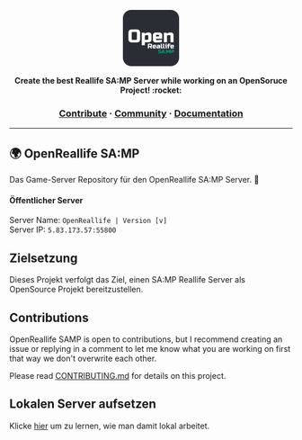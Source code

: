 <a href="https://inspiredprogrammer.com"><p align="center">
<img height=100 src="https://raw.githubusercontent.com/OpenReallife/OpenReallife-SAMP/main/OpenReallifeSAMP.png"/>

</p></a>
<p align="center">
  <strong>Create the best Reallife SA:MP Server while working on an OpenSoruce Project! :rocket:</strong>
</p>

<h3 align="center">
  <a href="https://github.com/OpenReallife/OpenReallife-SAMP/blob/main/CONTRIBUTING.md">Contribute</a>
  <span> · </span>
  <a href="#">Community</a>
  <span> · </span>
  <a href="#">Documentation</a>
</h3>

---

## 🌍 OpenReallife SA:MP

Das Game-Server Repository für den OpenReallife SA:MP Server. :rocket:

#### Öffentlicher Server
Server Name: ``OpenReallife | Version [v]`` </br>
Server IP: ``5.83.173.57:55800``


## Zielsetzung

Dieses Projekt verfolgt das Ziel, einen SA:MP Reallife Server als OpenSource Projekt bereitzustellen.


## Contributions

OpenReallife SAMP is open to contributions, but I recommend creating an issue or replying in a comment to let me know what you are working on first that way we don't overwrite each other.

Please read [CONTRIBUTING.md](https://github.com/OpenReallife/OpenReallife-SAMP/blob/main/CONTRIBUTING.md) for details on this project.

## Lokalen Server aufsetzen

Klicke [hier](https://github.com/OpenReallife/OpenReallife-SAMP/blob/main/CONTRIBUTING.md#quickstart-local-pawno-development) um zu lernen, wie man damit lokal arbeitet.
